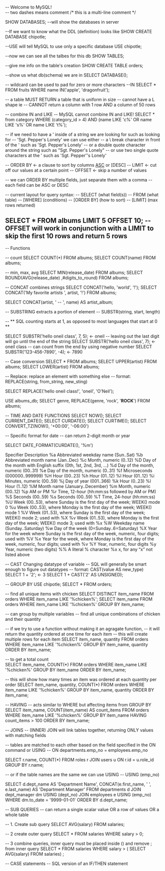 -- Welcome to MySQL!  
-- two dashes means comment
/* this
is
a
multi-line comment */

SHOW DATABASES; --will show the databases in server

--If we want to know what the DDL (definition) looks like
SHOW CREATE DATABASE chipotle;

--USE will tell MySQL to use only a specific database
USE chipotle;

--now we can see all the talbes for this db
SHOW TABLES;

--give me info on the table's creation
SHOW CREATE TABLE orders;

--show us what db(schema) we are in
SELECT DATABASE();

-- wildcard can be used to pad for zero or more characters
--IN
SELECT * FROM fruits WHERE name IN('apple', 'dragonfruit');

-- a table MUST RETURN a table that is uniform in size
-- cannot have a L shape ie
-- CANNOT return a column with 1 row AND a column of 50 rows

-- combine IN and LIKE
-- MySQL cannot combine IN and LIKE!
SELECT * from category WHERE (category_id > 4) 
	AND (name LIKE 'c%' OR name LIKE 's%' OR name LIKE 't%');

-- if we need to have a ' inside of a string we are looking for such as looking for
-- 'Sgt. Pepper's Lonely' we can use either
-- a \ break character in front of the ' such as 'Sgt. Pepper\'s Lonely'
-- or a double quote character around the string such as "Sgt. Pepper's Lonely"
-- or use two single quote characters at the ' such as 'Sgt. Pepper''s Lonely'

-- ORDER BY <- a clause to sort by columns [ASC](default) or [DESC]
-- LIMIT <- cut off our values at a certain point
-- OFFSET <- skip a number of values

-- we can ORDER BY multiple fields, just separate them with a comma
-- each field can be ASC or DESC

-- current layout for query syntax:
-- SELECT (what field(s))
-- FROM (what table)
-- [WHERE] (conditions)
-- [ORDER BY] (how to sort)
-- [LIMIT] (max rows returned)

SELECT * FROM albums LIMIT 5 OFFSET 10;
-- OFFSET will work in conjunction with a LIMIT to skip the first 10 rows and return 5 rows
-- 

-- Functions

-- count
SELECT COUNT(*) FROM albums;
SELECT COUNT(name) FROM albums;

-- min, max, avg
SELECT MIN(release_date) FROM albums;
SELECT ROUND(AVG(release_date) ,#digits_to_round) FROM albums;

-- CONCAT combines strings
SELECT CONCAT('hello, 'world', '!');
SELECT CONCAT('My favorite artists ', artist, '!') FROM albums;

SELECT CONCAT(artist, ' -- ', name) AS artist_album;

-- SUBSTRING extracts a portion of element
-- SUBSTR(string, start, length)

-- ** SQL counting starts at 1, as opposed to most languages that start at 0 **

SELECT SUBSTR('hello oneil class', 7, 5);  <- oneil
-- leaving out the last digit will go until the end of the string
SELECT SUBSTR('hello oneil class', 7);  <- oneil class
-- can count from the end by using negative number
SELECT SUBSTR('123-456-7890', -4);  <- 7890

-- Case conversion
SELECT * FROM albums;
SELECT UPPER(artist) FROM albums;
SELECT LOWER(artist) FROM albums;

-- Replace: replace an element with something else
-- format: REPLACE(string, from_string, new_sting)

SELECT REPLACE('hello oneil class!', 'oneil', 'O\'Neil');

USE albums_db;
SELECT genre, REPLACE(genre, 'rock', '**ROCK**')
	FROM albums;

-- TIME AND DATE FUNCTIONS
SELECT NOW();
SELECT CURRENT_DATE();
SELECT CURDATE();
SELECT CURTIME();
SELECT CONVERT_TZ(NOW(), '+00:00', '-06:00')

-- Specific format for date
-- can return 2-digit month or year

SELECT DATE_FORMAT(CURDATE(), '%m')

Specifier	Description
%a	Abbreviated weekday name (Sun..Sat)
%b	Abbreviated month name (Jan..Dec)
%c	Month, numeric (0..12)
%D	Day of the month with English suffix (0th, 1st, 2nd, 3rd, …)
%d	Day of the month, numeric (00..31)
%e	Day of the month, numeric (0..31)
%f	Microseconds (000000..999999)
%H	Hour (00..23)
%h	Hour (01..12)
%I	Hour (01..12)
%i	Minutes, numeric (00..59)
%j	Day of year (001..366)
%k	Hour (0..23)
%l	Hour (1..12)
%M	Month name (January..December)
%m	Month, numeric (00..12)
%p	AM or PM
%r	Time, 12-hour (hh:mm:ss followed by AM or PM)
%S	Seconds (00..59)
%s	Seconds (00..59)
%T	Time, 24-hour (hh:mm:ss)
%U	Week (00..53), where Sunday is the first day of the week; WEEK() mode 0
%u	Week (00..53), where Monday is the first day of the week; WEEK() mode 1
%V	Week (01..53), where Sunday is the first day of the week; WEEK() mode 2; used with %X
%v	Week (01..53), where Monday is the first day of the week; WEEK() mode 3; used with %x
%W	Weekday name (Sunday..Saturday)
%w	Day of the week (0=Sunday..6=Saturday)
%X	Year for the week where Sunday is the first day of the week, numeric, four digits; used with %V
%x	Year for the week, where Monday is the first day of the week, numeric, four digits; used with %v
%Y	Year, numeric, four digits
%y	Year, numeric (two digits)
%%	A literal % character
%x	x, for any “x” not listed above

-- CAST Changing datatype of variable
-- SQL will generally be smart enough to figure out datatypes
-- format: CAST(value AS new_type)
SELECT 1 + '2';  <- 3
SELECT 1 + CAST('2' AS UNSIGNED);

-- GROUP BY
USE chipotle;
SELECT * FROM orders;

-- find all unique items with chicken
SELECT DISTINCT item_name
	FROM orders
    WHERE item_name LIKE '%chicken%';
SELECT item_name
	FROM orders
    WHERE item_name LIKE '%chicken%'
    GROUP BY item_name;
    
-- can group by multiple variables
-- find all unique combinations of chicken and their quantity

-- if we try to use a function without making it an agragate function, 
-- it will return the quantity ordered at one time for each item
-- this will create multiple rows for each item
SELECT item_name, quantity
	FROM orders
    WHERE item_name LIKE '%chicken%'
    GROUP BY item_name, quantity
    ORDER BY item_name;
    
-- to get a total count    
SELECT item_name, COUNT(*)
	FROM orders
    WHERE item_name LIKE '%chicken%'
    GROUP BY item_name
    ORDER BY item_name;

-- this will show how many times an item was ordered at each quantity per order
SELECT item_name, quantity, COUNT(*)
	FROM orders
    WHERE item_name LIKE '%chicken%'
    GROUP BY item_name, quantity
    ORDER BY item_name;

-- HAVING
-- acts similar to WHERE but affecting items from GROUP BY
SELECT item_name, COUNT(item_name) AS count_items
	FROM orders
	WHERE item_name LIKE '%chicken%'
    GROUP BY item_name
    HAVING count_items > 100
    ORDER BY item_name;

-- JOINS
-- (INNER) JOIN will link tables together, returning ONLY values with matching fields

-- tables are matched to each other based on the field specified in the ON command or USING
-- ON departments.emp_no = employees.emp_no

SELECT r.name, COUNT(*)
FROM roles r
	JOIN users u
	ON r.id = u.role_id
GROUP BY r.name;

-- or if the table names are the same we can use USING
-- USING (emp_no)

SELECT d.dept_name AS 'Department Name', 
	CONCAT(e.first_name, ' ', e.last_name) AS 'Department Manager'
FROM departments d
	JOIN dept_manager dm
		USING (dept_no)
	JOIN employees e
		USING (emp_no)
WHERE dm.to_date = '9999-01-01'
ORDER BY d.dept_name;


-- SUB QUERIES
-- can return a single scalar value OR a row of values OR a whole table

-- 1. Create sub query
SELECT AVG(salary)
FROM salaries;

-- 2 create outer query
SELECT *
FROM salaries
WHERE salary > 0;

-- 3 combine queries, inner query must be placed inside () and remove ; from inner query
SELECT *
FROM salaries
WHERE salary > (
	SELECT AVG(salary)
	FROM salaries)
;

-- CASE statements
-- SQL version of an IF/THEN statement
